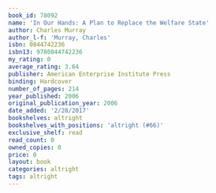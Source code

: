 ```yaml
---
book_id: 78092
name: 'In Our Hands: A Plan to Replace the Welfare State'
author: Charles Murray
author_l-f: 'Murray, Charles'
isbn: 0844742236
isbn13: 9780844742236
my_rating: 0
average_rating: 3.64
publisher: American Enterprise Institute Press
binding: Hardcover
number_of_pages: 214
year_published: 2006
original_publication_year: 2006
date_added: '2/28/2017'
bookshelves: altright
bookshelves_with_positions: 'altright (#66)'
exclusive_shelf: read
read_count: 0
owned_copies: 0
price: 0
layout: book
categories: altright
tags: altright
---
```

